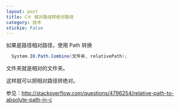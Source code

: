 ```yaml
---
layout: post
title: C＃ 相对路径转绝对路径 
category: 技术 
stickie: False
---
```



<!--more-->

<div id="toc"></div>


如果是路径相对路径，使用 Path 转换


```csharp
  System.IO.Path.Combine(文件夹, relativePath);
```

文件夹就是相对的文件夹。

这样就可以把相对路径转绝对。


参见：http://stackoverflow.com/questions/4796254/relative-path-to-absolute-path-in-c

  

